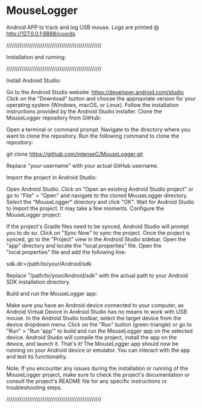 # MouseLogger
Android APP to track and log USB mouse.
Logs are printed @ http://127.0.0.1:8888/coords


//////////////////////////////////////////////////

Installation and running:

//////////////////////////////////////////////////


Install Android Studio:

Go to the Android Studio website: https://developer.android.com/studio
Click on the "Download" button and choose the appropriate version for your operating system (Windows, macOS, or Linux).
Follow the installation instructions provided by the Android Studio installer.
Clone the MouseLogger repository from GitHub:

Open a terminal or command prompt.
Navigate to the directory where you want to clone the repository.
Run the following command to clone the repository:


git clone https://github.com/intenseC/MouseLogger.git

Replace "your-username" with your actual GitHub username.

Import the project in Android Studio:

Open Android Studio.
Click on "Open an existing Android Studio project" or go to "File" > "Open" and navigate to the cloned MouseLogger directory.
Select the "MouseLogger" directory and click "OK".
Wait for Android Studio to import the project. It may take a few moments.
Configure the MouseLogger project:

If the project's Gradle files need to be synced, Android Studio will prompt you to do so. Click on "Sync Now" to sync the project.
Once the project is synced, go to the "Project" view in the Android Studio sidebar.
Open the "app" directory and locate the "local.properties" file.
Open the "local.properties" file and add the following line:

sdk.dir=/path/to/your/Android/sdk

Replace "/path/to/your/Android/sdk" with the actual path to your Android SDK installation directory.

Build and run the MouseLogger app:

Make sure you have an Android device connected to your computer, as Android Virtual Device in Android Studio has no means to work with USB mouse.
In the Android Studio toolbar, select the target device from the device dropdown menu.
Click on the "Run" button (green triangle) or go to "Run" > "Run 'app'" to build and run the MouseLogger app on the selected device.
Android Studio will compile the project, install the app on the device, and launch it.
That's it! The MouseLogger app should now be running on your Android device or emulator. You can interact with the app and test its functionality.

Note: If you encounter any issues during the installation or running of the MouseLogger project,
make sure to check the project's documentation or consult the project's README file for any specific instructions or troubleshooting steps.

//////////////////////////////////////////////////
